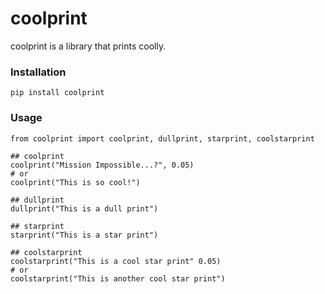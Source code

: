 # coolprint

coolprint is a library that prints coolly.

### Installation

```
pip install coolprint
```

### Usage
```
from coolprint import coolprint, dullprint, starprint, coolstarprint

## coolprint
coolprint("Mission Impossible...?", 0.05)
# or 
coolprint("This is so cool!")

## dullprint
dullprint("This is a dull print")

## starprint
starprint("This is a star print") 

## coolstarprint
coolstarprint("This is a cool star print" 0.05)
# or 
coolstarprint("This is another cool star print")

```
